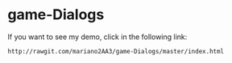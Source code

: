# game-Dialogs
If you want to see my demo, click in the following link:

	http://rawgit.com/mariano2AA3/game-Dialogs/master/index.html
